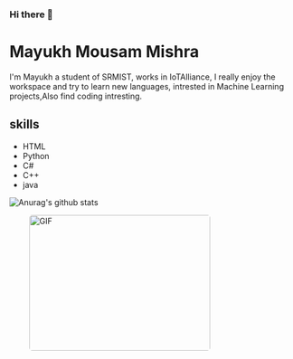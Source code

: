 ### Hi there 👋

# Mayukh Mousam Mishra
I'm Mayukh a student of SRMIST, works in IoTAlliance, I really enjoy the workspace and try to learn new languages, intrested in Machine Learning projects,Also find coding intresting.

## skills
* HTML
* Python
* C#
* C++
* java

![Anurag's github stats](https://github-readme-stats.vercel.app/api?username=mayukh&theme=dark&show_icons=true)
<p style="display: flex; justify-contect: space-between;">

<img style="border-radius: 5px; margin: 0 0 5px 35px;" alt="GIF" width="320px" height="240px" src="https://miro.medium.com/max/875/1*Urc28sbnORGOW5oyohQ06g.gif" />
</p>

<!--
**mm7104/mm7104** is a ✨ _special_ ✨ repository because its `README.md` (this file) appears on your GitHub profile.

Here are some ideas to get you started:

- 🔭 I’m currently working on ...
- 🌱 I’m currently learning ...
- 👯 I’m looking to collaborate on ...
- 🤔 I’m looking for help with ...
- 💬 Ask me about ...
- 📫 How to reach me: ...
- 😄 Pronouns: ...
- ⚡ Fun fact: ...
-->

